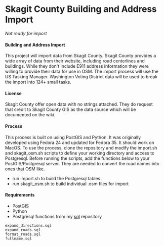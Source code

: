 # Skagit County Building and Address Import

*Not ready for import*

#### Building and Address Import
This project will import data from Skagit County. Skagit County provides a wide array of data from their website, including road centerlines and buildings. While they don't include E911 address information they were willing to provide their data for use in OSM. 
The import process will use the US Tasking Manager. Washington Voting District data will be used to break the import into 124+ small tasks.

#### License
Skagit County offer open data with no strings attached. They do request that credit to Skagit County GIS as the data source which will be documented on the wiki.

#### Process
This process is built on using PostGIS and Python. It was originally developed using Fedora 24 and updated for Fedora 35. It should work on MacOS.
To use the process, clone the repository and modify the import.sh and skagit_osm.sh scripts to define your working directory and access to Postgresql. Before running the scripts, add the functions below to your PostGIS/Postgresql server. They are needed to convert the road names into ones that OSM like.
- run import.sh to build the Postgresql tables
- run skagit_osm.sh to build individual .osm files for import

#### Requirements
* PostGIS
* Python
* Postgresql functions from my [sql](https://github/cliffordsnow/sql) repository
```
expand_directions.sql
expand_roads.sql
format_roads.sql
fullname.sql
